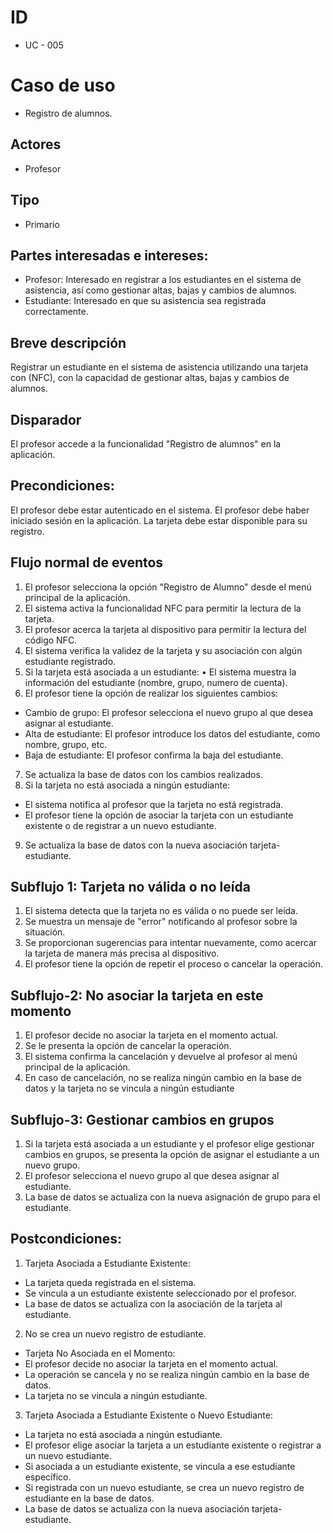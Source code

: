 # ID
- UC - 005

# Caso de uso
- Registro de alumnos.

## Actores
- Profesor

## Tipo
- Primario

## Partes interesadas e intereses:
-	Profesor: Interesado en registrar a los estudiantes en el sistema de asistencia, así como gestionar altas, bajas y cambios de alumnos.
-	Estudiante: Interesado en que su asistencia sea registrada correctamente.

## Breve descripción
Registrar un estudiante en el sistema de asistencia utilizando una tarjeta con (NFC), con la capacidad de gestionar altas, bajas y cambios de alumnos.
## Disparador
El profesor accede a la funcionalidad "Registro de alumnos" en la aplicación.
## Precondiciones:
El profesor debe estar autenticado en el sistema.
El profesor debe haber iniciado sesión en la aplicación.
La tarjeta debe estar disponible para su registro.




## Flujo normal de eventos
1.	El profesor selecciona la opción "Registro de Alumno" desde el menú principal de la aplicación.
2.	El sistema activa la funcionalidad NFC para permitir la lectura de la tarjeta.
3.	El profesor acerca la tarjeta al dispositivo para permitir la lectura del código NFC.
4.	El sistema verifica la validez de la tarjeta y su asociación con algún estudiante registrado.
5.	Si la tarjeta está asociada a un estudiante:
•	El sistema muestra la información del estudiante (nombre, grupo, numero de cuenta).
6.	El profesor tiene la opción de realizar los siguientes cambios:
-	Cambio de grupo: El profesor selecciona el nuevo grupo al que desea asignar al estudiante.
-	Alta de estudiante: El profesor introduce los datos del estudiante, como nombre, grupo, etc.
-	Baja de estudiante: El profesor confirma la baja del estudiante.
7.	Se actualiza la base de datos con los cambios realizados.
8.	Si la tarjeta no está asociada a ningún estudiante:
-	El sistema notifica al profesor que la tarjeta no está registrada.
-	El profesor tiene la opción de asociar la tarjeta con un estudiante existente o de registrar a un nuevo estudiante.
9.	Se actualiza la base de datos con la nueva asociación tarjeta-estudiante.
## Subflujo 1: Tarjeta no válida o no leída
1.	El sistema detecta que la tarjeta no es válida o no puede ser leída.
2.	Se muestra un mensaje de "error" notificando al profesor sobre la situación.
3.	Se proporcionan sugerencias para intentar nuevamente, como acercar la tarjeta de manera más precisa al dispositivo.
4.	El profesor tiene la opción de repetir el proceso o cancelar la operación.
## Subflujo-2: No asociar la tarjeta en este momento
1.	El profesor decide no asociar la tarjeta en el momento actual.
2.	Se le presenta la opción de cancelar la operación.
3.	El sistema confirma la cancelación y devuelve al profesor al menú principal de la aplicación.
4.	En caso de cancelación, no se realiza ningún cambio en la base de datos y la tarjeta no se vincula a ningún estudiante
## Subflujo-3: Gestionar cambios en grupos
1.	Si la tarjeta está asociada a un estudiante y el profesor elige gestionar cambios en grupos, se presenta la opción de asignar el estudiante a un nuevo grupo.
2.	El profesor selecciona el nuevo grupo al que desea asignar al estudiante.
3.	La base de datos se actualiza con la nueva asignación de grupo para el estudiante.
## Postcondiciones:
1.	 Tarjeta Asociada a Estudiante Existente:
- La tarjeta queda registrada en el sistema.
-	Se vincula a un estudiante existente seleccionado por el profesor.
-	La base de datos se actualiza con la asociación de la tarjeta al estudiante.

2.	No se crea un nuevo registro de estudiante.
-	Tarjeta No Asociada en el Momento:
-	El profesor decide no asociar la tarjeta en el momento actual.
-	La operación se cancela y no se realiza ningún cambio en la base de datos.
-	La tarjeta no se vincula a ningún estudiante.

3.	Tarjeta Asociada a Estudiante Existente o Nuevo Estudiante:
-	La tarjeta no está asociada a ningún estudiante.
-	El profesor elige asociar la tarjeta a un estudiante existente o registrar a un nuevo estudiante.
-	Si asociada a un estudiante existente, se vincula a ese estudiante específico.
-	Si registrada con un nuevo estudiante, se crea un nuevo registro de estudiante en la base de datos.
-	La base de datos se actualiza con la nueva asociación tarjeta-estudiante.
